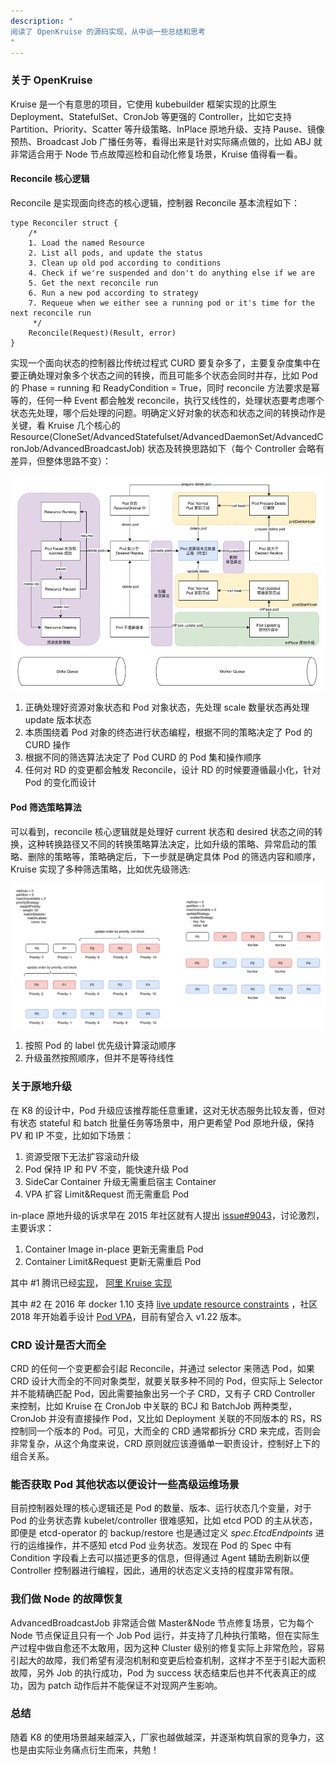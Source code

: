 ```yaml
---
description: "
阅读了 OpenKruise 的源码实现，从中谈一些总结和思考
"
---
```


### 关于 OpenKruise
Kruise 是一个有意思的项目，它使用 kubebuilder 框架实现的比原生 Deployment、StatefulSet、CronJob 等更强的 Controller，比如它支持 Partition、Priority、Scatter 等升级策略、InPlace 原地升级、支持 Pause、镜像预热、Broadcast Job 广播任务等，看得出来是针对实际痛点做的，比如 ABJ 就非常适合用于 Node 节点故障巡检和自动化修复场景，Kruise 值得看一看。

#### Reconcile 核心逻辑
Reconcile 是实现面向终态的核心逻辑，控制器 Reconcile 基本流程如下：
```golang
type Reconciler struct {
	/*
	1. Load the named Resource
	2. List all pods, and update the status
	3. Clean up old pod according to conditions
	4. Check if we're suspended and don't do anything else if we are
	5. Get the next reconcile run
	6. Run a new pod according to strategy
	7. Requeue when we either see a running pod or it's time for the next reconcile run
	 */
	Reconcile(Request)(Result, error)
}
```

实现一个面向状态的控制器比传统过程式 CURD 要复杂多了，主要复杂度集中在要正确处理对象多个状态之间的转换，而且可能多个状态会同时并存，比如 Pod 的 Phase = running 和 ReadyCondition = True，同时 reconcile 方法要求是幂等的，任何一种 Event 都会触发 reconcile，执行又线性的，处理状态要考虑哪个状态先处理，哪个后处理的问题。明确定义好对象的状态和状态之间的转换动作是关键，看 Kruise 几个核心的 Resource(CloneSet/AdvancedStatefulset/AdvancedDaemonSet/AdvancedCronJob/AdvancedBroadcastJob) 状态及转换思路如下（每个 Controller 会略有差异，但整体思路不变）：

![img.png](../images/kruise/img.png)

1. 正确处理好资源对象状态和 Pod 对象状态，先处理 scale 数量状态再处理 update 版本状态
2. 本质围绕着 Pod 对象的终态进行状态编程，根据不同的策略决定了 Pod 的 CURD 操作
3. 根据不同的筛选算法决定了 Pod CURD 的 Pod 集和操作顺序
4. 任何对 RD 的变更都会触发 Reconcile，设计 RD 的时候要遵循最小化，针对 Pod 的变化而设计

#### Pod 筛选策略算法

可以看到，reconcile 核心逻辑就是处理好 current 状态和 desired 状态之间的转换，这种转换路径又不同的转换策略算法决定，比如升级的策略、异常启动的策略、删除的策略等，策略确定后，下一步就是确定具体 Pod 的筛选内容和顺序，Kruise 实现了多种筛选策略，比如优先级筛选:

![img.png](../images/kruise/img_3.png)

1. 按照 Pod 的 label 优先级计算滚动顺序
2. 升级虽然按照顺序，但并不是等待线性

### 关于原地升级
在 K8 的设计中，Pod 升级应该推荐能任意重建，这对无状态服务比较友善，但对有状态 stateful 和 batch 批量任务等场景中，用户更希望 Pod 原地升级，保持 PV 和 IP 不变，比如如下场景：

1. 资源受限下无法扩容滚动升级
2. Pod 保持 IP 和 PV 不变，能快速升级 Pod
3. SideCar Container 升级无需重启宿主 Container
4. VPA 扩容 Limit&Request 而无需重启 Pod

in-place 原地升级的诉求早在 2015 年社区就有人提出 [issue#9043](https://github.com/kubernetes/kubernetes/issues/9043)，讨论激烈，主要诉求：

1. Container Image in-place 更新无需重启 Pod
2. Container Limit&Request 更新无需重启 Pod

其中 #1 腾讯已经[实现](https://cloud.tencent.com/developer/article/1413743)， [阿里 Kruise 实现](https://www.alibabacloud.com/blog/explaining-in-place-pod-updates-in-a-kubernetes-cluster_597133)

其中 #2 在 2016 年 docker 1.10 支持 [live update resource constraints](https://docker.com/blog/docker-1-10/) ，社区 2018 年开始着手设计 [Pod VPA](https://github.com/kubernetes/enhancements/tree/master/keps/sig-node/1287-in-place-update-pod-resources)，目前有望合入 v1.22 版本。

### CRD 设计是否大而全
CRD 的任何一个变更都会引起 Reconcile，并通过 selector 来筛选 Pod，如果 CRD 设计大而全的不同对象类型，就要关联多种不同的 Pod，但实际上 Selector 并不能精确匹配 Pod，因此需要抽象出另一个子 CRD，又有子 CRD Controller 来控制，比如 Kruise 在 CronJob 中关联的 BCJ 和 BatchJob 两种类型，CronJob 并没有直接操作 Pod，又比如 Deployment 关联的不同版本的 RS，RS 控制同一个版本的 Pod。可见，大而全的 CRD 通常都拆分 CRD 来完成，否则会非常复杂，从这个角度来说，CRD 原则就应该遵循单一职责设计，控制好上下的组合关系。

### 能否获取 Pod 其他状态以便设计一些高级运维场景
目前控制器处理的核心逻辑还是 Pod 的数量、版本、运行状态几个变量，对于 Pod 的业务状态靠 kubelet/controller 很难感知，比如 etcd POD 的主从状态，即便是 etcd-operator 的 backup/restore 也是通过定义 *spec.EtcdEndpoints* 进行的运维操作，并不感知 etcd Pod 业务状态。发现在 Pod 的 Spec 中有 Condition 字段看上去可以描述更多的信息，但得通过 Agent 辅助去刷新以便 Controller 控制器进行编程，因此，通用的状态定义支持的程度非常有限。

### 我们做 Node 的故障恢复
AdvancedBroadcastJob 非常适合做 Master&Node 节点修复场景，它为每个 Node 节点保证且只有一个 Job Pod 运行，并支持了几种执行策略，但在实际生产过程中做自愈还不太敢用，因为这种 Cluster 级别的修复实际上非常危险，容易引起大的故障，我们希望有浸泡机制和变更后检查机制，这样才不至于引起大面积故障，另外 Job 的执行成功，Pod 为 success 状态结束后也并不代表真正的成功，因为 patch 动作后并不能保证不对现网产生影响。

### 总结
随着 K8 的使用场景越来越深入，厂家也越做越深，并逐渐构筑自家的竞争力，这也是由实际业务痛点衍生而来，共勉！

